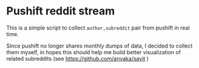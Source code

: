 # Pushift reddit stream

This is a simple script to collect `author,subreddit` pair from pushift in real
time.

Since pushift no longer shares monthly dumps of data, I decided to collect them
myself, in hopes this should help me build better visualization of related
subreddits (see https://github.com/anvaka/sayit )
